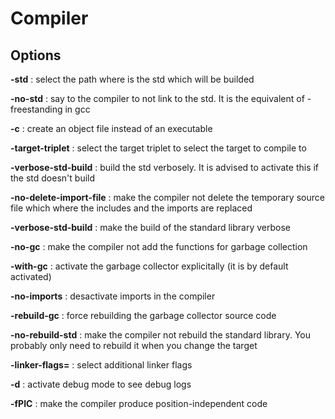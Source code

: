 # Compiler

## Options

**-std** : select the path where is the std which will be builded

**-no-std** : say to the compiler to not link to the std. It is the equivalent of -freestanding in gcc

**-c** : create an object file instead of an executable

**-target-triplet** : select the target triplet to select the target to compile to

**-verbose-std-build** : build the std verbosely. It is advised to activate this if the std doesn't build

**-no-delete-import-file** : make the compiler not delete the temporary source file which where the includes and the imports are replaced

**-verbose-std-build** : make the build of the standard library verbose

**-no-gc** : make the compiler not add the functions for garbage collection

**-with-gc** : activate the garbage collector explicitally (it is by default activated)

**-no-imports** : desactivate imports in the compiler

**-rebuild-gc** : force rebuilding the garbage collector source code

**-no-rebuild-std** : make the compiler not rebuild the standard library. You probably only need to rebuild it when you change the target

**-linker-flags=** : select additional linker flags

**-d** : activate debug mode to see debug logs

**-fPIC** : make the compiler produce position-independent code

